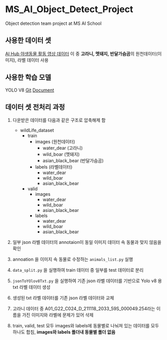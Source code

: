 # MS_AI_Object_Detect_Project

Object detection team project at MS AI School

## 사용한 데이터 셋

[AI Hub 야생동물 활동 영상 데이터](https://www.aihub.or.kr/aihubdata/data/view.do?currMenu=115&topMenu=100&dataSetSn=645)
이 중 **고라니, 멧돼지, 반달가슴곰**의 원천데이터(이미지), 라벨 데이터 사용

## 사용한 학습 모델

YOLO V8
[Git](https://github.com/ultralytics/ultralytics)
[Document](https://docs.ultralytics.com/)

## 데이터 셋 전처리 과정

1.  다운받은 데이터를 다음과 같은 구조로 압축해제 함

    - wildLife_dataset
      - train
        - images (원천데이터)
          - water_dear (고라니)
          - wild_boar (멧돼지)
          - asian_black_bear (반달가슴곰)
        - labels (라벨데이터)
          - water_dear
          - wild_boar
          - asian_black_bear
      - valid
        - images
          - water_dear
          - wild_boar
          - asian_black_bear
        - labels
          - water_dear
          - wild_boar
          - asian_black_bear

2.  일부 json 라벨 데이터의 annotaion이 동일 이미지 데이터 속 동물과 맞지 않음을 확인
3.  annoation 을 이미지 속 동물로 수정하는 `animals_list.py` 실행
4.  `data_split.py` 을 실행하여 train 데이터 중 일부를 test 데이터로 분리
5.  `jsonToYOlov8Txt.py` 을 실행하여 기존 json 라벨 데이터를 기반으로 Yolo v8 용 txt 라벨 데이터 생성
6.  생성된 txt 라벨 데이터를 기존 json 라벨 데이터와 교체
7.  고라니 데이터 중 A01_G22_C024_D_211118_2033_59S_000049.254라는 이름을 가진 이미지와 라벨에 문제가 있어 삭제
8.  train, valid, test 모두 images와 labels에 동물별로 나눠져 있는 데이터를 모두 하나도 합침, **images와 labels 폴더내 동물별 폴더 없음**
